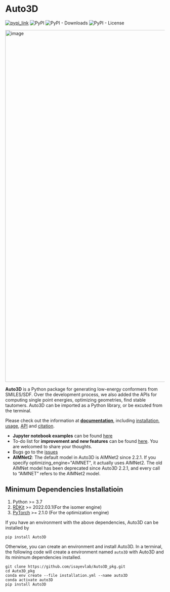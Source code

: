 # **Auto3D**
<a href="https://pypi.org/project/Auto3D/" target="_blank"><img src="https://img.shields.io/badge/pypi-url-informational" alt="pypi_link"></a>
![PyPI](https://img.shields.io/pypi/v/Auto3D)
![PyPI - Downloads](https://img.shields.io/pypi/dm/Auto3D)
![PyPI - License](https://img.shields.io/pypi/l/Auto3D)

<img width="1109" alt="image" src="https://user-images.githubusercontent.com/60156077/180329514-c72d7b92-91a8-431b-9339-1445d5cacd20.png">




**Auto3D** is a Python package for generating low-energy conformers from SMILES/SDF. Over the development process, we also added the APIs for computing single point energies, optimizing geometries, find stable tautomers. Auto3D can be imported as a Python library, or be excuted from the terminal.

Please check out the information at [**documentation**](https://auto3d.readthedocs.io/en/latest/index.html), including [installation](https://auto3d.readthedocs.io/en/latest/installation.html), [usage](https://auto3d.readthedocs.io/en/latest/usage.html), [API](https://auto3d.readthedocs.io/en/latest/api.html) and [citation](https://auto3d.readthedocs.io/en/latest/citation.html).

- **Jupyter notebook examples** can be found [here](https://github.com/isayevlab/Auto3D_pkg/tree/main/example)
- To-do list for **improvement and new features** can be found [here](https://github.com/isayevlab/Auto3D_pkg/discussions). You are welcomed to share your thoughts.
- Bugs go to the [issues](https://github.com/isayevlab/Auto3D_pkg/issues)
- **AIMNet2**: The default model in Auto3D is AIMNet2 since 2.2.1. If you specify optimizing_engine="AIMNET", it actually uses AIMNet2. The old AIMNet model has been deprecated since Auto3D 2.2.1, and every call to “AIMNET” refers to the AIMNet2 model.

## Minimum Dependencies Installatioin
1. Python >= 3.7
2. [RDKit](https://www.rdkit.org/docs/Install.html) >= 2022.03.1(For the isomer engine)
3. [PyTorch](https://pytorch.org/get-started/locally/) >= 2.1.0 (For the optimization engine)

If you have an environment with the above dependencies, Auto3D can be installed by
```{bash}
pip install Auto3D
```
Otherwise, you can create an environment and install Auto3D. In a terminal, the following code will create a environment named `auto3D` with Auto3D and its minimum dependencies installed.
```{bash}
git clone https://github.com/isayevlab/Auto3D_pkg.git
cd Auto3D_pkg
conda env create --file installation.yml --name auto3D
conda activate auto3D
pip install Auto3D
```
